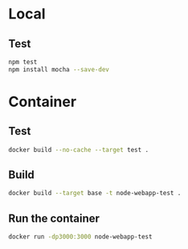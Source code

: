 # Local
## Test
```bash
npm test
npm install mocha --save-dev


```

# Container
## Test
```bash
docker build --no-cache --target test .
```
## Build
```bash
docker build --target base -t node-webapp-test .
```

## Run the container
```bash
docker run -dp3000:3000 node-webapp-test
```

